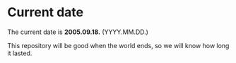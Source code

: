 # Current date

The current date is **2005.09.18.** (YYYY.MM.DD.)

This repository will be good when the world ends, so we will know how long it lasted.